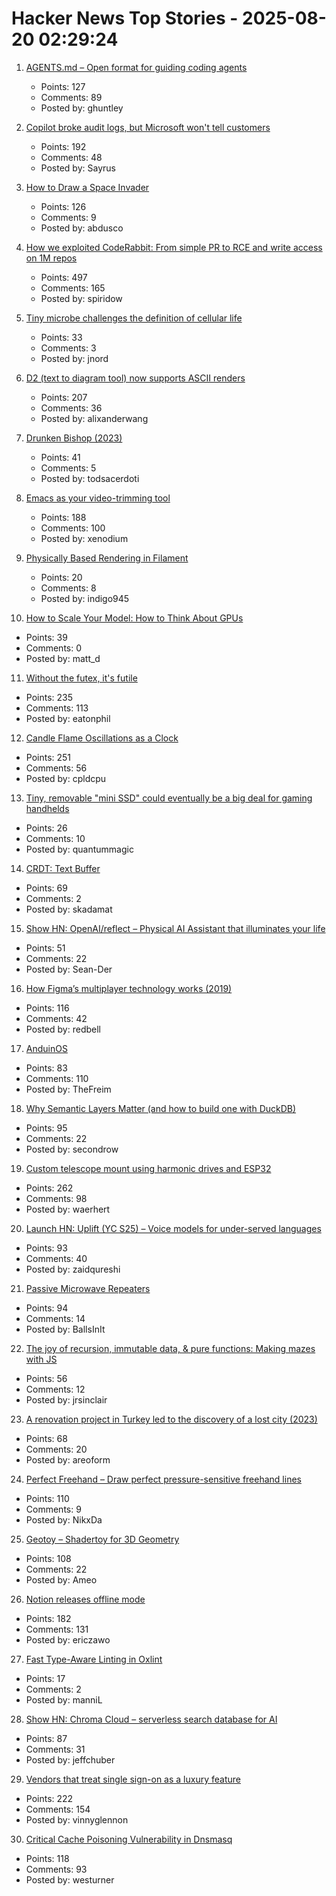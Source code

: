 # Hacker News Top Stories - 2025-08-20 02:29:24

1. [AGENTS.md – Open format for guiding coding agents](https://agents.md/)
   - Points: 127
   - Comments: 89
   - Posted by: ghuntley

2. [Copilot broke audit logs, but Microsoft won't tell customers](https://pistachioapp.com/blog/copilot-broke-your-audit-log)
   - Points: 192
   - Comments: 48
   - Posted by: Sayrus

3. [How to Draw a Space Invader](https://muffinman.io/blog/invaders/)
   - Points: 126
   - Comments: 9
   - Posted by: abdusco

4. [How we exploited CodeRabbit: From simple PR to RCE and write access on 1M repos](https://research.kudelskisecurity.com/2025/08/19/how-we-exploited-coderabbit-from-a-simple-pr-to-rce-and-write-access-on-1m-repositories/)
   - Points: 497
   - Comments: 165
   - Posted by: spiridow

5. [Tiny microbe challenges the definition of cellular life](https://nautil.us/a-rogue-new-life-form-1232095/)
   - Points: 33
   - Comments: 3
   - Posted by: jnord

6. [D2 (text to diagram tool) now supports ASCII renders](https://d2lang.com/blog/ascii/)
   - Points: 207
   - Comments: 36
   - Posted by: alixanderwang

7. [Drunken Bishop (2023)](https://re.factorcode.org/2023/08/drunken-bishop.html)
   - Points: 41
   - Comments: 5
   - Posted by: todsacerdoti

8. [Emacs as your video-trimming tool](https://xenodium.com/emacs-as-your-video-trimming-tool)
   - Points: 188
   - Comments: 100
   - Posted by: xenodium

9. [Physically Based Rendering in Filament](https://google.github.io/filament/Filament.md.html#overview)
   - Points: 20
   - Comments: 8
   - Posted by: indigo945

10. [How to Scale Your Model: How to Think About GPUs](https://jax-ml.github.io/scaling-book/gpus/)
   - Points: 39
   - Comments: 0
   - Posted by: matt_d

11. [Without the futex, it's futile](https://h4x0r.org/futex/)
   - Points: 235
   - Comments: 113
   - Posted by: eatonphil

12. [Candle Flame Oscillations as a Clock](https://cpldcpu.com/2025/08/13/candle-flame-oscillations-as-a-clock/)
   - Points: 251
   - Comments: 56
   - Posted by: cpldcpu

13. [Tiny, removable "mini SSD" could eventually be a big deal for gaming handhelds](https://arstechnica.com/gadgets/2025/08/tiny-removable-mini-ssd-could-eventually-be-a-big-deal-for-gaming-handhelds/)
   - Points: 26
   - Comments: 10
   - Posted by: quantummagic

14. [CRDT: Text Buffer](https://madebyevan.com/algos/crdt-text-buffer/)
   - Points: 69
   - Comments: 2
   - Posted by: skadamat

15. [Show HN: OpenAI/reflect – Physical AI Assistant that illuminates your life](https://github.com/openai/openai-reflect)
   - Points: 51
   - Comments: 22
   - Posted by: Sean-Der

16. [How Figma’s multiplayer technology works (2019)](https://www.figma.com/blog/how-figmas-multiplayer-technology-works/)
   - Points: 116
   - Comments: 42
   - Posted by: redbell

17. [AnduinOS](https://www.anduinos.com/)
   - Points: 83
   - Comments: 110
   - Posted by: TheFreim

18. [Why Semantic Layers Matter (and how to build one with DuckDB)](https://motherduck.com/blog/semantic-layer-duckdb-tutorial/)
   - Points: 95
   - Comments: 22
   - Posted by: secondrow

19. [Custom telescope mount using harmonic drives and ESP32](https://www.svendewaerhert.com/blog/telescope-mount/)
   - Points: 262
   - Comments: 98
   - Posted by: waerhert

20. [Launch HN: Uplift (YC S25) – Voice models for under-served languages](undefined)
   - Points: 93
   - Comments: 40
   - Posted by: zaidqureshi

21. [Passive Microwave Repeaters](https://computer.rip/2025-08-16-passive-microwave-repeaters.html)
   - Points: 94
   - Comments: 14
   - Posted by: BallsInIt

22. [The joy of recursion, immutable data, & pure functions: Making mazes with JS](https://jrsinclair.com/articles/2025/joy-of-immutable-data-recursion-pure-functions-javascript-mazes/)
   - Points: 56
   - Comments: 12
   - Posted by: jrsinclair

23. [A renovation project in Turkey led to the discovery of a lost city (2023)](https://www.atlasobscura.com/articles/derinkuyu-turkey-underground-city-strange-maps)
   - Points: 68
   - Comments: 20
   - Posted by: areoform

24. [Perfect Freehand – Draw perfect pressure-sensitive freehand lines](https://www.perfectfreehand.com/)
   - Points: 110
   - Comments: 9
   - Posted by: NikxDa

25. [Geotoy – Shadertoy for 3D Geometry](https://3d.ameo.design/geotoy)
   - Points: 108
   - Comments: 22
   - Posted by: Ameo

26. [Notion releases offline mode](https://www.notion.com/help/guides/working-offline-in-notion-everything-you-need-to-know)
   - Points: 182
   - Comments: 131
   - Posted by: ericzawo

27. [Fast Type-Aware Linting in Oxlint](https://oxc.rs/blog/2025-08-17-oxlint-type-aware)
   - Points: 17
   - Comments: 2
   - Posted by: manniL

28. [Show HN: Chroma Cloud – serverless search database for AI](https://trychroma.com/cloud)
   - Points: 87
   - Comments: 31
   - Posted by: jeffchuber

29. [Vendors that treat single sign-on as a luxury feature](https://sso.tax/)
   - Points: 222
   - Comments: 154
   - Posted by: vinnyglennon

30. [Critical Cache Poisoning Vulnerability in Dnsmasq](https://lists.thekelleys.org.uk/pipermail/dnsmasq-discuss/2025q3/018288.html)
   - Points: 118
   - Comments: 93
   - Posted by: westurner

